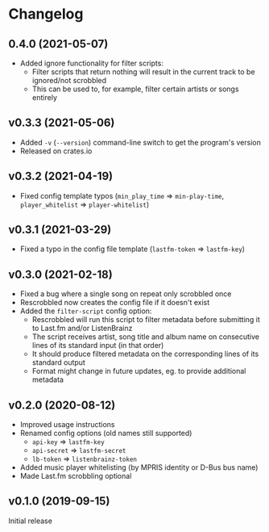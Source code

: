 # Changelog

## 0.4.0 (2021-05-07)

- Added ignore functionality for filter scripts:
  - Filter scripts that return nothing will result in the current track to be ignored/not scrobbled
  - This can be used to, for example, filter certain artists or songs entirely

## v0.3.3 (2021-05-06)

- Added `-v` (`--version`) command-line switch to get the program's version
- Released on crates.io

## v0.3.2 (2021-04-19)

- Fixed config template typos (`min_play_time` => `min-play-time`, `player_whitelist` => `player-whitelist`)

## v0.3.1 (2021-03-29)

- Fixed a typo in the config file template (`lastfm-token` => `lastfm-key`)

## v0.3.0 (2021-02-18)

- Fixed a bug where a single song on repeat only scrobbled once
- Rescrobbled now creates the config file if it doesn't exist
- Added the `filter-script` config option:
    - Rescrobbled will run this script to filter metadata before
      submitting it to Last.fm and/or ListenBrainz
    - The script receives artist, song title and album name on
      consecutive lines of its standard input (in that order)
    - It should produce filtered metadata on the corresponding
      lines of its standard output
    - Format might change in future updates, eg. to provide
      additional metadata

## v0.2.0 (2020-08-12)

- Improved usage instructions
- Renamed config options (old names still supported)
    - `api-key` => `lastfm-key`
    - `api-secret` => `lastfm-secret`
    - `lb-token` => `listenbrainz-token`
- Added music player whitelisting (by MPRIS identity or D-Bus bus name)
- Made Last.fm scrobbling optional

## v0.1.0 (2019-09-15)

Initial release
